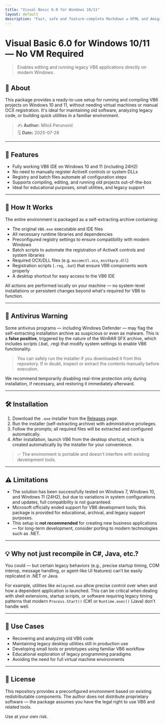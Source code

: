 ```yaml
---
title: "Visual Basic 6.0 for Windows 10/11"
layout: default
description: "Fast, safe and feature-complete Markdown ⇄ HTML and AmigaGuide → HTML converter written in C#."
---
```


# Visual Basic 6.0 for Windows 10/11 — No VM Required

> Enables editing and running legacy VB6 applications directly on modern Windows.

## 💾 About

This package provides a ready-to-use setup for running and compiling VB6 projects on Windows 10 and 11, without needing virtual machines or manual OCX registration. It's ideal for maintaining old software, analyzing legacy code, or building quick utilities in a familiar environment.

> ✍️ **Author:** Miloš Perunović  
> 🗓️ **Date:** 2025-07-28

---

## 🚀 Features

- Fully working VB6 IDE on Windows 10 and 11 (including 24H2)
- No need to manually register ActiveX controls or system DLLs
- Registry and batch files automate all configuration steps
- Supports compiling, editing, and running old projects out-of-the-box
- Ideal for educational purposes, small utilities, and legacy support

---

## 📂 How It Works

The entire environment is packaged as a self-extracting archive containing:

- The original `VB6.exe` executable and IDE files
- All necessary runtime libraries and dependencies
- Preconfigured registry settings to ensure compatibility with modern Windows
- Batch scripts to automate the registration of ActiveX controls and system libraries
- Required OCX/DLL files (e.g. `mscomctl.ocx`, `msstkprp.dll`)
- Registration scripts (`.reg`, `.bat`) that ensure VB6 components work properly
- A desktop shortcut for easy access to the VB6 IDE

All actions are performed locally on your machine — no system-level installations or persistent changes beyond what's required for VB6 to function.

---

## 🔐 Antivirus Warning

Some antivirus programs — including Windows Defender — may flag the self-extracting installation archive as suspicious or even as malware. This is a **false positive**, triggered by the nature of the WinRAR SFX archive, which includes scripts (.bat, .reg) that modify system settings to enable VB6 functionality.

> You can safely run the installer if you downloaded it from this repository. If in doubt, inspect or extract the contents manually before execution.

We recommend temporarily disabling real-time protection only during installation, if necessary, and restoring it immediately afterward.

---

## 🛠️ Installation

1. Download the `.exe` installer from the [Releases](https://github.com/milos-p-lab/VB6-on-Windows-11/releases/) page.
2. Run the installer (self-extracting archive) with administrative privileges.
3. Follow the prompts; all required files will be extracted and configured automatically.
4. After installation, launch VB6 from the desktop shortcut, which is created automatically by the installer for your convenience.

> ✅ The environment is portable and doesn't interfere with existing development tools.

---

## ⚠️ Limitations

- The solution has been successfully tested on Windows 7, Windows 10, and Windows 11 (24H2), but due to variations in system configurations and updates, full compatibility is not guaranteed.
- Microsoft officially ended support for VB6 development tools; this package is provided for educational, archival, and legacy support purposes.
- This setup is **not recommended** for creating new business applications — for long-term development, consider porting to modern technologies such as .NET.

---

## 💡 Why not just recompile in C#, Java, etc.?

You could — but certain legacy behaviors (e.g., precise startup timing, COM interop, message handling, or agent-like UI features) can’t be easily replicated in .NET or Java.

For example, utilities like `delaycmd.exe` allow precise control over when and how a dependent application is launched. This can be critical when dealing with shell extensions, startup scripts, or software requiring legacy timing patterns that modern `Process.Start()` (C#) or `Runtime.exec()` (Java) don't handle well.

---

## 🧳 Use Cases

- Recovering and analyzing old VB6 code
- Maintaining legacy desktop utilities still in production use
- Developing small tools or prototypes using familiar VB6 workflow
- Educational exploration of legacy programming paradigms
- Avoiding the need for full virtual machine environments

---

## 📃 License

This repository provides a preconfigured environment based on existing redistributable components. The author does not distribute proprietary software — the package assumes you have the legal right to use VB6 and related tools.

Use at your own risk.
